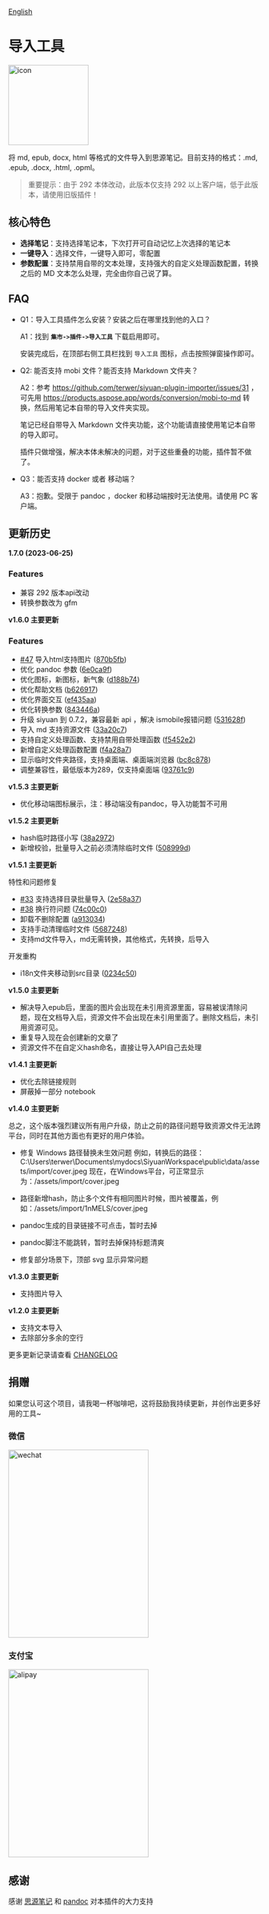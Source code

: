 [English](README.md)

# 导入工具

<img src="./icon.png" width="160" height="160" alt="icon">

将 md, epub, docx, html 等格式的文件导入到思源笔记。目前支持的格式：.md, .epub, .docx, .html, .opml。

> 重要提示：由于 292 本体改动，此版本仅支持 292 以上客户端，低于此版本，请使用旧版插件！

## 核心特色

- **选择笔记**：支持选择笔记本，下次打开可自动记忆上次选择的笔记本
- **一键导入**：选择文件，一键导入即可，零配置
- **参数配置**：支持禁用自带的文本处理，支持强大的自定义处理函数配置，转换之后的 MD 文本怎么处理，完全由你自己说了算。

## FAQ

* Q1：导入工具插件怎么安装？安装之后在哪里找到他的入口？

  A1：找到 **`集市->插件->导入工具`** 下载启用即可。

  安装完成后，在顶部右侧工具栏找到 `导入工具` 图标，点击按照弹窗操作即可。

* Q2: 能否支持 mobi 文件？能否支持 Markdown 文件夹？

  A2：参考 https://github.com/terwer/siyuan-plugin-importer/issues/31 ，可先用 https://products.aspose.app/words/conversion/mobi-to-md 转换，然后用笔记本自带的导入文件夹实现。
  
  笔记已经自带导入 Markdown 文件夹功能，这个功能请直接使用笔记本自带的导入即可。
    
  插件只做增强，解决本体未解决的问题，对于这些重叠的功能，插件暂不做了。

* Q3：能否支持 docker 或者 移动端？

  A3：抱歉。受限于 pandoc ，docker 和移动端按时无法使用。请使用 PC 客户端。

## 更新历史

**1.7.0 (2023-06-25)**
### Features
* 兼容 292 版本api改动
* 转换参数改为 gfm

**v1.6.0 主要更新**

### Features
* [#47](https://github.com/terwer/siyuan-plugin-importer/issues/47) 导入html支持图片 ([870b5fb](https://github.com/terwer/siyuan-plugin-importer/commit/870b5fb24c9806a5844615dfd4c743bec1a75a86))
* 优化 pandoc 参数 ([6e0ca9f](https://github.com/terwer/siyuan-plugin-importer/commit/6e0ca9f6698f8671c90cf36e02175b3cd772dbc2))
* 优化图标，新图标，新气象 ([d188b74](https://github.com/terwer/siyuan-plugin-importer/commit/d188b745e2e1a9caa60d409829fbc3d9f0ad1c6e))
* 优化帮助文档 ([b626917](https://github.com/terwer/siyuan-plugin-importer/commit/b62691718a46051974637e3d9f020dde639e1e69))
* 优化界面交互 ([ef435aa](https://github.com/terwer/siyuan-plugin-importer/commit/ef435aa6a51477874a740ed3a35a90be589334ca))
* 优化转换参数 ([843446a](https://github.com/terwer/siyuan-plugin-importer/commit/843446abe3279282b482443d89430010857f7927))
* 升级 siyuan 到 0.7.2，兼容最新 api ，解决 ismobile报错问题 ([531628f](https://github.com/terwer/siyuan-plugin-importer/commit/531628f41b197e2791efa35bf53263b7e0e5af12))
* 导入 md 支持资源文件 ([33a20c7](https://github.com/terwer/siyuan-plugin-importer/commit/33a20c7cdd19991235b507194c23a4017e3c872a))
* 支持自定义处理函数、支持禁用自带处理函数 ([f5452e2](https://github.com/terwer/siyuan-plugin-importer/commit/f5452e22a3e75f728676d5ca51766e199bccb61e))
* 新增自定义处理函数配置 ([f4a28a7](https://github.com/terwer/siyuan-plugin-importer/commit/f4a28a7b87e47124ab5bbb562686d6e91425701e))
* 显示临时文件夹路径，支持桌面端、桌面端浏览器 ([bc8c878](https://github.com/terwer/siyuan-plugin-importer/commit/bc8c878351a0642afd6a27a6045674649e57b242))
* 调整兼容性，最低版本为289，仅支持桌面端 ([93761c9](https://github.com/terwer/siyuan-plugin-importer/commit/93761c908c947c22bde1a35e9fc19292ffcbf29c))

**v1.5.3 主要更新**
* 优化移动端图标展示，注：移动端没有pandoc，导入功能暂不可用

**v1.5.2 主要更新**
* hash临时路径小写 ([38a2972](https://github.com/terwer/siyuan-plugin-importer/commit/38a29729b76c477d217e01d2770ccc4da793944d))
* 新增校验，批量导入之前必须清除临时文件 ([508999d](https://github.com/terwer/siyuan-plugin-importer/commit/508999d5cb01246a69c2c979f08f370933cc4630))

**v1.5.1 主要更新**

特性和问题修复

* [#33](https://github.com/terwer/siyuan-plugin-importer/issues/33) 支持选择目录批量导入 ([2e58a37](https://github.com/terwer/siyuan-plugin-importer/commit/2e58a37cc833061b8d12f1c9be96ad72a2df98f2))
* [#38](https://github.com/terwer/siyuan-plugin-importer/issues/38) 换行符问题 ([74c00c0](https://github.com/terwer/siyuan-plugin-importer/commit/74c00c095aae20077b7a79709c2d2721859f947e))
* 卸载不删除配置 ([a913034](https://github.com/terwer/siyuan-plugin-importer/commit/a9130349120f03e2705d886de9d3a470fa019513))
* 支持手动清理临时文件 ([5687248](https://github.com/terwer/siyuan-plugin-importer/commit/5687248f1aae2629ced3171f4b15f2def9babca0))
* 支持md文件导入，md无需转换，其他格式，先转换，后导入

开发重构

* i18n文件夹移动到src目录 ([0234c50](https://github.com/terwer/siyuan-plugin-importer/commit/0234c509a2dbadf851bce73ddc961c305cded145))

**v1.5.0 主要更新**

- 解决导入epub后，里面的图片会出现在未引用资源里面，容易被误清除问题，现在文档导入后，资源文件不会出现在未引用里面了。删除文档后，未引用资源可见。
- 重复导入现在会创建新的文章了
- 资源文件不在自定义hash命名，直接让导入API自己去处理

**v1.4.1 主要更新**

- 优化去除链接规则
- 屏蔽掉一部分 notebook

**v1.4.0 主要更新**

总之，这个版本强烈建议所有用户升级，防止之前的路径问题导致资源文件无法跨平台，同时在其他方面也有更好的用户体验。

- 修复 Windows 路径替换未生效问题
  例如，转换后的路径：C:\Users\terwer\Documents\mydocs\SiyuanWorkspace\public\data/assets/import/cover.jpeg
  现在，在Windows平台，可正常显示为：/assets/import/cover.jpeg

- 路径新增hash，防止多个文件有相同图片时候，图片被覆盖，例如：/assets/import/1nMELS/cover.jpeg

- pandoc生成的目录链接不可点击，暂时去掉

- pandoc脚注不能跳转，暂时去掉保持标题清爽

- 修复部分场景下，顶部 svg 显示异常问题

**v1.3.0 主要更新**

- 支持图片导入

**v1.2.0 主要更新**

- 支持文本导入
- 去除部分多余的空行

更多更新记录请查看 [CHANGELOG](https://github.com/terwer/siyuan-plugin-importer/blob/main/CHANGELOG.md)

## 捐赠

如果您认可这个项目，请我喝一杯咖啡吧，这将鼓励我持续更新，并创作出更多好用的工具~

### 微信

<div>
<img src="https://static-rs-terwer.oss-cn-beijing.aliyuncs.com/donate/wechat.jpg" alt="wechat" style="width:280px;height:375px;" />
</div>

### 支付宝

<div>
<img src="https://static-rs-terwer.oss-cn-beijing.aliyuncs.com/donate/alipay.jpg" alt="alipay" style="width:280px;height:375px;" />
</div>

## 感谢

感谢 [思源笔记](https://github.com/siyuan-note/siyuan) 和 [pandoc](https://github.com/jgm/pandoc) 对本插件的大力支持